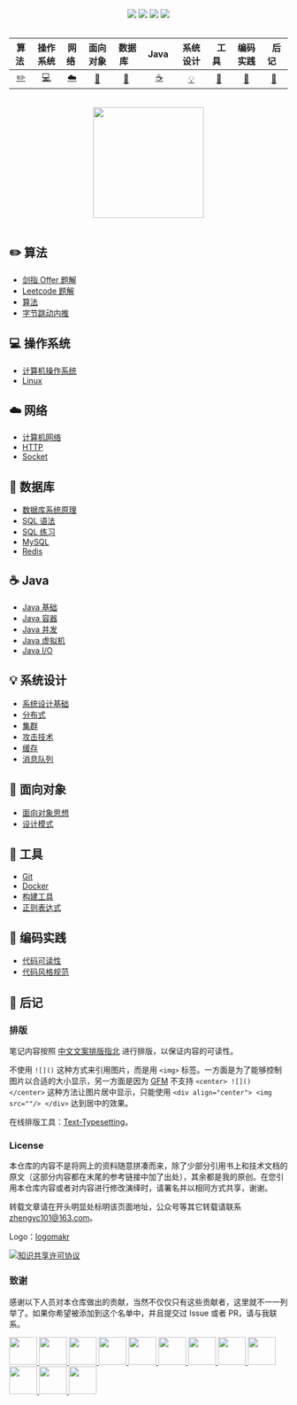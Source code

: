 <div align="center">
    <a href="https://www.cyc2018.xyz"> <img src="https://badgen.net/badge/CyC/%E5%9C%A8%E7%BA%BF%E9%98%85%E8%AF%BB?icon=sourcegraph&color=4ab8a1"></a>
    <a href="https://gitstar-ranking.com/repositories"> <img src="https://badgen.net/badge/Rank/13?icon=github&color=4ab8a1"></a>
    <a href="https://github.com/CyC2018/CS-Notes"> <img src="https://badgen.net/github/stars/CyC2018/CS-Notes?icon=github&color=4ab8a1"></a>
    <a href="https://github.com/CyC2018/CS-Notes"> <img src="https://badgen.net/github/forks/CyC2018/CS-Notes?icon=github&color=4ab8a1"></a>
    <!-- <a href="assets/download.md"> <img src="https://badgen.net/badge/OvO/%E7%A6%BB%E7%BA%BF%E4%B8%8B%E8%BD%BD?icon=telegram&color=4ab8a1"></a> -->
    <!-- <a href="assets/download.md"> <img src="https://badgen.net/badge/%e5%85%ac%e4%bc%97%e5%8f%b7/CyC2018?icon=rss&color=4ab8a1"></a> -->
</div>
<br>

| 算法&nbsp; | 操作系统 | 网络&nbsp;|面向对象| &nbsp;数据库&nbsp;&nbsp;|&nbsp;Java&nbsp;&nbsp;|系统设计| &nbsp;&nbsp;工具&nbsp;&nbsp; |编码实践| &nbsp;&nbsp;后记&nbsp;&nbsp; |
| :---: | :----: | :---: | :----: | :----: | :----: | :----: | :----: | :----: | :----: |
| [:pencil2:](#pencil2-算法) | [:computer:](#computer-操作系统) | [:cloud:](#cloud-网络) | [:art:](#art-面向对象) | [:floppy_disk:](#floppy_disk-数据库) |[:coffee:](#coffee-java)| [:bulb:](#bulb-系统设计) |[:wrench:](#wrench-工具)| [:watermelon:](#watermelon-编码实践) |[:memo:](#memo-后记)|

<br>

<div align="center">
    <img src="https://cs-notes-1256109796.cos.ap-guangzhou.myqcloud.com/githubio/LogoMakr_0zpEzN.png" width="200px">
</div>

<br>

## :pencil2: 算法

- [剑指 Offer 题解](https://github.com/Lilly-2019/CS-Notes/blob/master/notes/剑指%20Offer%20题解%20-%20目录.md)
- [Leetcode 题解](https://github.com/Lilly-2019/CS-Notes/blob/master/notes/Leetcode%20题解%20-%20目录.md)
- [算法](https://github.com/Lilly-2019/CS-Notes/blob/master/notes/算法%20-%20目录.md)
- [字节跳动内推](assets/内推.md)

## :computer: 操作系统

- [计算机操作系统](https://github.com/Lilly-2019/CS-Notes/blob/master/notes/计算机操作系统%20-%20目录.md)
- [Linux](https://github.com/Lilly-2019/CS-Notes/blob/master/notes/Linux.md)

## :cloud: 网络 

- [计算机网络](https://github.com/Lilly-2019/CS-Notes/blob/master/notes/计算机网络%20-%20目录.md)
- [HTTP](https://github.com/Lilly-2019/CS-Notes/blob/master/notes/HTTP.md)
- [Socket](https://github.com/Lilly-2019/CS-Notes/blob/master/notes/Socket.md)

## :floppy_disk: 数据库

- [数据库系统原理](https://github.com/Lilly-2019/CS-Notes/blob/master/notes/数据库系统原理.md)
- [SQL 语法](https://github.com/Lilly-2019/CS-Notes/blob/master/notes/SQL%20语法.md)
- [SQL 练习](https://github.com/Lilly-2019/CS-Notes/blob/master/notes/SQL%20练习.md)
- [MySQL](https://github.com/Lilly-2019/CS-Notes/blob/master/notes/MySQL.md)
- [Redis](https://github.com/Lilly-2019/CS-Notes/blob/master/notes/Redis.md)

## :coffee: Java

- [Java 基础](https://github.com/Lilly-2019/CS-Notes/blob/master/notes/Java%20基础.md)
- [Java 容器](https://github.com/Lilly-2019/CS-Notes/blob/master/notes/Java%20容器.md)
- [Java 并发](https://github.com/Lilly-2019/CS-Notes/blob/master/notes/Java%20并发.md)
- [Java 虚拟机](https://github.com/Lilly-2019/CS-Notes/blob/master/notes/Java%20虚拟机.md)
- [Java I/O](https://github.com/Lilly-2019/CS-Notes/blob/master/notes/Java%20IO.md)

## :bulb: 系统设计 

- [系统设计基础](https://github.com/Lilly-2019/CS-Notes/blob/master/notes/系统设计基础.md)
- [分布式](https://github.com/Lilly-2019/CS-Notes/blob/master/notes/分布式.md)
- [集群](https://github.com/Lilly-2019/CS-Notes/blob/master/notes/集群.md)
- [攻击技术](https://github.com/Lilly-2019/CS-Notes/blob/master/notes/攻击技术.md)
- [缓存](https://github.com/Lilly-2019/CS-Notes/blob/master/notes/缓存.md)
- [消息队列](https://github.com/Lilly-2019/CS-Notes/blob/master/notes/消息队列.md)

## :art: 面向对象

- [面向对象思想](https://github.com/Lilly-2019/CS-Notes/blob/master/notes/面向对象思想.md)
- [设计模式](https://github.com/Lilly-2019/CS-Notes/blob/master/notes/设计模式%20-%20目录.md)

## :wrench: 工具 

- [Git](https://github.com/Lilly-2019/CS-Notes/blob/master/notes/Git.md)
- [Docker](https://github.com/Lilly-2019/CS-Notes/blob/master/notes/Docker.md)
- [构建工具](https://github.com/Lilly-2019/CS-Notes/blob/master/notes/构建工具.md)
- [正则表达式](https://github.com/Lilly-2019/CS-Notes/blob/master/notes/正则表达式.md)

## :watermelon: 编码实践 

- [代码可读性](https://github.com/Lilly-2019/CS-Notes/blob/master/notes/代码可读性.md)
- [代码风格规范](https://github.com/Lilly-2019/CS-Notes/blob/master/notes/代码风格规范.md)

## :memo: 后记

### 排版

笔记内容按照 [中文文案排版指北](https://github.com/sparanoid/chinese-copywriting-guidelines/blob/master/README.zh-CN.md) 进行排版，以保证内容的可读性。

不使用 `![]()` 这种方式来引用图片，而是用 `<img>` 标签。一方面是为了能够控制图片以合适的大小显示，另一方面是因为 [GFM](https://github.github.com/gfm/) 不支持 `<center> ![]() </center>` 这种方法让图片居中显示，只能使用 `<div align="center"> <img src=""/> </div>` 达到居中的效果。

在线排版工具：[Text-Typesetting](https://github.com/Lilly-2019/Text-Typesetting)。

### License

本仓库的内容不是将网上的资料随意拼凑而来，除了少部分引用书上和技术文档的原文（这部分内容都在末尾的参考链接中加了出处），其余都是我的原创。在您引用本仓库内容或者对内容进行修改演绎时，请署名并以相同方式共享，谢谢。

转载文章请在开头明显处标明该页面地址，公众号等其它转载请联系 zhengyc101@163.com。

Logo：[logomakr](https://logomakr.com/)

<a rel="license" href="http://creativecommons.org/licenses/by-nc-sa/4.0/"><img alt="知识共享许可协议" style="border-width:0" src="https://i.creativecommons.org/l/by-nc-sa/4.0/88x31.png" /></a>

### 致谢

感谢以下人员对本仓库做出的贡献，当然不仅仅只有这些贡献者，这里就不一一列举了。如果你希望被添加到这个名单中，并且提交过 Issue 或者 PR，请与我联系。

<a href="https://github.com/linw7">
    <img src="https://avatars3.githubusercontent.com/u/21679154?s=400&v=4" width="50px">
</a> 
<a href="https://github.com/g10guang">
    <img src="https://avatars1.githubusercontent.com/u/18458140?s=400&v=4" width="50px">
</a>
<a href="https://github.com/Sctwang">
    <img src="https://avatars3.githubusercontent.com/u/33345444?s=400&v=4" width="50px">
</a> 
<a href="https://github.com/ResolveWang">
    <img src="https://avatars1.githubusercontent.com/u/8018776?s=400&v=4" width="50px">
</a>
<a href="https://github.com/crossoverJie">
    <img src="https://avatars1.githubusercontent.com/u/15684156?s=400&v=4" width="50px">
</a> 
<a href="https://github.com/jy03078584">
    <img src="https://avatars2.githubusercontent.com/u/7719370?s=400&v=4" width="50px">
</a>
<a href="https://github.com/kwongtailau">
    <img src="https://avatars0.githubusercontent.com/u/22954582?s=400&v=4" width="50px">
</a>
<a href="https://github.com/xiangflight">
    <img src="https://avatars2.githubusercontent.com/u/10072416?s=400&v=4" width="50px">
</a>
<a href="https://github.com/mafulong">
    <img src="https://avatars1.githubusercontent.com/u/24795000?s=400&v=4" width="50px">
</a>
<a href="https://github.com/yanglbme">
    <img src="https://avatars1.githubusercontent.com/u/21008209?s=400&v=4" width="50px">
</a>
<a href="https://github.com/OOCZC">
    <img src="https://avatars1.githubusercontent.com/u/11623828?s=400&v=4" width="50px">
</a>
<a href="https://github.com/5renyuebing">
    <img src="https://avatars1.githubusercontent.com/u/32872430?s=400&v=4" width="50px">
</a>
